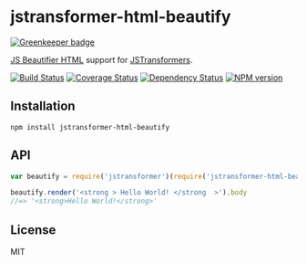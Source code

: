 # jstransformer-html-beautify

[![Greenkeeper badge](https://badges.greenkeeper.io/jstransformers/jstransformer-html-beautify.svg)](https://greenkeeper.io/)

[JS Beautifier HTML](https://github.com/beautify-web/js-beautify) support for [JSTransformers](http://github.com/jstransformers).

[![Build Status](https://img.shields.io/travis/jstransformers/jstransformer-html-beautify/master.svg)](https://travis-ci.org/jstransformers/jstransformer-html-beautify)
[![Coverage Status](https://img.shields.io/codecov/c/github/jstransformers/jstransformer-html-beautify/master.svg)](https://codecov.io/gh/jstransformers/jstransformer-html-beautify)
[![Dependency Status](https://img.shields.io/david/jstransformers/jstransformer-html-beautify/master.svg)](http://david-dm.org/jstransformers/jstransformer-html-beautify)
[![NPM version](https://img.shields.io/npm/v/jstransformer-html-beautify.svg)](https://www.npmjs.org/package/jstransformer-html-beautify)

## Installation

    npm install jstransformer-html-beautify

## API

```js
var beautify = require('jstransformer')(require('jstransformer-html-beautify'))

beautify.render('<strong > Hello World! </strong  >').body
//=> '<strong>Hello World!</strong>'
```

## License

MIT
